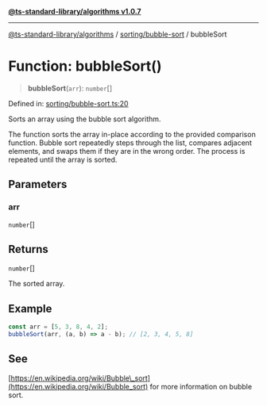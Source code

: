 [**@ts-standard-library/algorithms v1.0.7**](../../../README.md)

***

[@ts-standard-library/algorithms](../../../modules.md) / [sorting/bubble-sort](../README.md) / bubbleSort

# Function: bubbleSort()

> **bubbleSort**(`arr`): `number`[]

Defined in: [sorting/bubble-sort.ts:20](https://github.com/gabaudette/ts-stdlib/blob/be448e6a9d9c20c6c2f27f6550ce4e65fc8c9b89/packages/algorithms/src/sorting/bubble-sort.ts#L20)

Sorts an array using the bubble sort algorithm.

The function sorts the array in-place according to the provided comparison function.
Bubble sort repeatedly steps through the list, compares adjacent elements, and swaps them if they are in the wrong order.
The process is repeated until the array is sorted.

## Parameters

### arr

`number`[]

## Returns

`number`[]

The sorted array.

## Example

```typescript
const arr = [5, 3, 8, 4, 2];
bubbleSort(arr, (a, b) => a - b); // [2, 3, 4, 5, 8]
```

## See

[https://en.wikipedia.org/wiki/Bubble\_sort](https://en.wikipedia.org/wiki/Bubble_sort) for more information on bubble sort.
